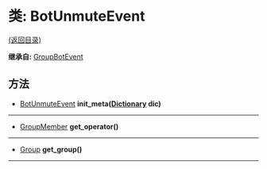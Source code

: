 # 类: BotUnmuteEvent  
[(返回目录)](README.md)  
  
**继承自:** [GroupBotEvent](GroupBotEvent.md)  
  
## 方法 
  
- [BotUnmuteEvent](BotUnmuteEvent.md) **init_meta([Dictionary](https://docs.godotengine.org/en/latest/classes/class_dictionary.html) dic)**  
  
---  
  
- [GroupMember](GroupMember.md) **get_operator()**  
  
---  
  
- [Group](Group.md) **get_group()**  
  
---  
  

